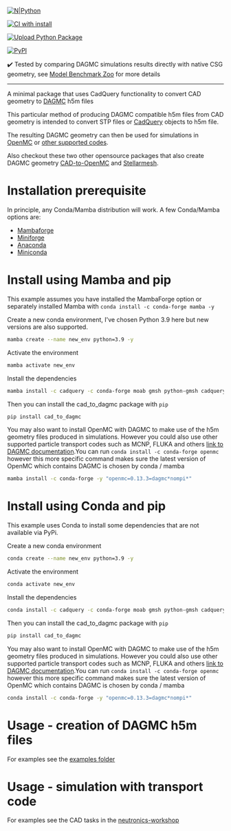 
[![N|Python](https://www.python.org/static/community_logos/python-powered-w-100x40.png)](https://www.python.org)

[![CI with install](https://github.com/fusion-energy/cad_to_dagmc/actions/workflows/ci_with_install.yml/badge.svg)](https://github.com/fusion-energy/cad_to_dagmc/actions/workflows/ci_with_install.yml)

[![Upload Python Package](https://github.com/fusion-energy/cad_to_dagmc/actions/workflows/python-publish.yml/badge.svg)](https://github.com/fusion-energy/cad_to_dagmc/actions/workflows/python-publish.yml)

[![PyPI](https://img.shields.io/pypi/v/cad_to_dagmc?color=brightgreen&label=pypi&logo=grebrightgreenen&logoColor=green)](https://pypi.org/project/cad_to_dagmc/)

✔️ Tested by comparing DAGMC simulations results directly with native CSG geometry, see [Model Benchmark Zoo](https://github.com/fusion-energy/model_benchmark_zoo) for more details

___

A minimal package that uses CadQuery functionality to convert CAD geometry to [DAGMC](https://github.com/svalinn/DAGMC/) h5m files

This particular method of producing DAGMC compatible h5m files from CAD geometry is intended to convert STP files or [CadQuery](https://cadquery.readthedocs.io) objects to h5m file.

The resulting DAGMC geometry can then be used for simulations in [OpenMC](https://github.com/openmc-dev/openmc/) or [other supported codes](https://svalinn.github.io/DAGMC/).

Also checkout these two other opensource packages that also create DAGMC geometry [CAD-to-OpenMC](https://github.com/openmsr/CAD_to_OpenMC) and [Stellarmesh](https://github.com/Thea-Energy/stellarmesh).

# Installation prerequisite

In principle, any Conda/Mamba distribution will work. A few Conda/Mamba options are:
- [Mambaforge](https://github.com/conda-forge/miniforge#mambaforge)
- [Miniforge](https://github.com/conda-forge/miniforge#miniforge-pypy3)
- [Anaconda](https://www.anaconda.com/download)
- [Miniconda](https://docs.conda.io/en/latest/miniconda.html)


# Install using Mamba and pip

This example assumes you have installed the MambaForge option or separately
installed Mamba with ```conda install -c conda-forge mamba -y```

Create a new conda environment, I've chosen Python 3.9 here but new versions are
also supported.
```bash
mamba create --name new_env python=3.9 -y
```

Activate the environment
```bash
mamba activate new_env
```

Install the dependencies
```bash
mamba install -c cadquery -c conda-forge moab gmsh python-gmsh cadquery=master -y
```

Then you can install the cad_to_dagmc package with ```pip```
```bash
pip install cad_to_dagmc
```

You may also want to install OpenMC with DAGMC to make use of the h5m geometry files produced in simulations. However you could also use other supported particle transport codes such as MCNP, FLUKA and others [link to DAGMC documentation](https://svalinn.github.io/DAGMC/).You can run ```conda install -c conda-forge openmc``` however this more specific command makes sure the latest version of OpenMC which contains DAGMC is chosen by conda / mamba
```bash
mamba install -c conda-forge -y "openmc=0.13.3=dagmc*nompi*"
```


# Install using Conda and pip

This example uses Conda to install some dependencies that are not available via PyPi.

Create a new conda environment
```bash
conda create --name new_env python=3.9 -y
```

Activate the environment
```bash
conda activate new_env
```

Install the dependencies
```bash
conda install -c cadquery -c conda-forge moab gmsh python-gmsh cadquery=master -y
```

Then you can install the cad_to_dagmc package with ```pip```
```bash
pip install cad_to_dagmc
```

You may also want to install OpenMC with DAGMC to make use of the h5m geometry files produced in simulations. However you could also use other supported particle transport codes such as MCNP, FLUKA and others [link to DAGMC documentation](https://svalinn.github.io/DAGMC/).You can run ```conda install -c conda-forge openmc``` however this more specific command makes sure the latest version of OpenMC which contains DAGMC is chosen by conda / mamba
```bash
conda install -c conda-forge -y "openmc=0.13.3=dagmc*nompi*"
```



# Usage - creation of DAGMC h5m files

For examples see the [examples folder](https://github.com/fusion-energy/cad_to_dagmc/tree/main/examples)

# Usage - simulation with transport code

For examples see the CAD tasks in the [neutronics-workshop](https://github.com/fusion-energy/neutronics-workshop)
